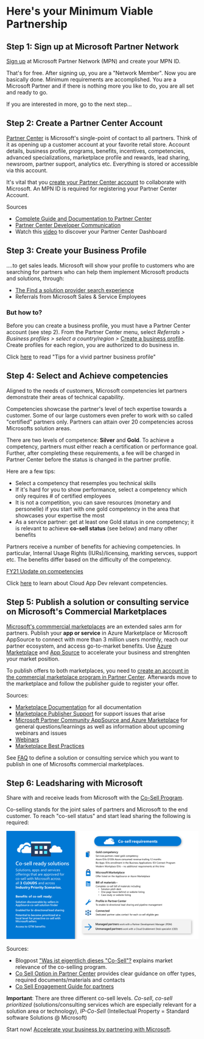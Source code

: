 # Here's your Minimum Viable Partnership #  

## Step 1: Sign up at Microsoft Partner Network ##

[Sign up](https://partner.microsoft.com/de-de/membership) at Microsoft Partner Network (MPN) and create your MPN ID.

That's for free. After signing up, you are a "Network Member". Now you are basically done. Minimum requirements are accomplished. You are a Microsoft Partner and if there is nothing more you like to do, you are all set and ready to go.

If you are interested in more, go to the next step...

## Step 2: Create a Partner Center Account ## 

[Partner Center](https://partner.microsoft.com/de-de/dashboard/home) is Microsoft's single-point of contact to all partners. Think of it as opening up a customer account at your favorite retail store. Account details, business profile, programs, benefits, incentives, competencies, advanced specializations, marketplace profile and rewards, lead sharing, newsroom, partner support, analytics etc. Everything is stored or accessible via this account.  

It's vital that you [create your Partner Center account](https://docs.microsoft.com/de-de/partner-center/mpn-create-a-partner-center-account?tpqid=100-000099) to collaborate with Microsoft. An MPN ID is required for registering your Partner Center Account. 

Sources
+ [Complete Guide and Documentation to Partner Center](https://docs.microsoft.com/en-us/partner-center/)
+ [Partner Center Developer Communication](https://docs.microsoft.com/en-us/partner-center/develop/)
+ Watch this [video](https://vimeo.com/290338211) to discover your Partner Center Dashboard


## Step 3: Create your Business Profile ##

....to get sales leads. Microsoft will show your profile to customers who are searching for partners who can help them implement Microsoft products and solutions, through:
+ [The Find a solution provider search experience](https://www.microsoft.com/en-us/solution-providers/home) 
+ Referrals from Microsoft Sales & Service Employees

### But how to? ###

Before you can create a business profile, you must have a Partner Center account (see step 2). From the Partner Center menu, select *Referrals > Business profiles > select a country/region >* [Create a business profile](https://partnercenter.microsoft.com/pcv/publishing). Create profiles for each region, you are authorized to do business in.

Click [here](./Tipsforavividpartnerprofile.md) to read "Tips for a vivid partner business profile"

## Step 4: Select and Achieve competencies ##

Aligned to the needs of customers, Microsoft competencies let partners demonstrate their areas of technical capability.

Competencies showcase the partner's level of tech expertise towards a customer. Some of our large customers even prefer to work with so called "certified" partners only. Partners can attain over 20 competencies across Microsofts solution areas. 

There are two levels of competence: **Silver** and **Gold**. To achieve a competency, partners must either reach a certification or performance goal. Further, after completing these requirements, a fee will be charged in Partner Center before the status is changed in the partner profile.

Here are a few tips:

+ Select a competency that resemples you technical skills
+ If it's hard for you to show performance, select a competency which only requires # of certified employees  
+ It is not a competition, you can save resources (monetary and personelle) if you start with one gold competency in the area that showcases your expertise the most 
+ As a service partner: get at least one Gold status in one competency; it is relevant to achieve **co-sell status** (see below) and many other benefits

Partners receive a number of benefits for achieving competencies. In particular, Internal Usage Rights (IURs)/licensing, markting servces, support etc. The benefits differ based on the difficulty of the competency. 

[FY21 Update on competencies](https://blogs.partner.microsoft.com/mpn/responding-to-covid-19-microsoft-partner-network/?ln=en-us) 

Click [here](../CloudNativeAppDevCertificationsandTrainings/README.md) to learn about Cloud App Dev relevant competencies.

## Step 5: Publish a solution or consulting service on Microsoft's Commercial Marketplaces

[Microsoft's commmercial marketplaces](https://azure.microsoft.com/en-us/overview/commercial-marketplace/) are an extended sales arm for partners. Publish your **app or service** in Azure Marketplace or Microsoft AppSource to connect with more than 3 million users monthly, reach our partner ecosystem, and access go-to-market benefits. Use [Azure Marketplace](https://azuremarketplace.microsoft.com/en-us/marketplace/) and [App Source](https://appsource.microsoft.com/en-us/) to accelerate your business and strenghten your market position. 

To publish offers to both marketplaces, you need to [create an account in the commercial marketplace program in Partner Center](https://docs.microsoft.com/en-us/azure/marketplace/partner-center-portal/create-account). Afterwards move to the marketplace and follow the publisher guide to register your offer. 

Sources:

+ [Marketplace Documentation](https://docs.microsoft.com/en-us/azure/marketplace/) for all documentation
+ [Marketplace Publisher Support](https://partner.microsoft.com/de-DE/support/v2/?stage=1) for support issues that arise
+ [Microsoft Partner Community AppSource and Azure Marketplace](https://www.microsoftpartnercommunity.com/t5/Microsoft-AppSource-and-Azure/bd-p/2222) for general questions/learnings as well as information about upcoming webinars and issues 
+ [Webinars](https://microsoftcloudpartner.eventbuilder.com/AzureMarketplaceandAppSource)
+ [Marketplace Best Practices](./MarketplaceBestPractices.pdf)

See [FAQ](./FurtherQuestions.md) to define a solution or consulting service which you want to publish in one of Microsofts commercial marketplaces.

## Step 6: Leadsharing with Microsoft ## 

Share with and receive leads from Microsoft with the [Co-Sell Program](https://partner.microsoft.com/en-US/membership/sell-with-microsoft). 

Co-selling stands for the joint sales of partners and Microsoft to the end customer. To reach "co-sell status" and start lead sharing the following is required:

![CoSell Requirements FY20](./CoSellRequirementsFY20.png) 

Sources:

+ Blogpost ["Was ist eigentlich dieses "Co-Sell"?](https://partner.microsoft.com/de-de/marketing/microsoft-partnernews/marketing-vertrieb-gtm-co-selling) explains market relevance of the co-selling program.
+ [Co Sell Option in Partner Center](https://docs.microsoft.com/de-de/azure/marketplace/partner-center-portal/commercial-marketplace-co-sell) provides clear guidance on offer types, required documents/materials and contacts
+ [Co Sell Engagement Guide for partners](./CoSellPartnerEngagementGuide.pdf) 

**Important**:
There are three different co-sell levels. *Co-sell*, *co-sell prioritized* (solutions/consulting services which are especially relevant for a solution area or technology), *IP-Co-Sell* (Intellectual Property = Standard software Solutions @ Microsoft)

Start now! [Accelerate your business by partnering with Microsoft](https://azure.microsoft.com/is-is/partners/become-a-partner/). 

